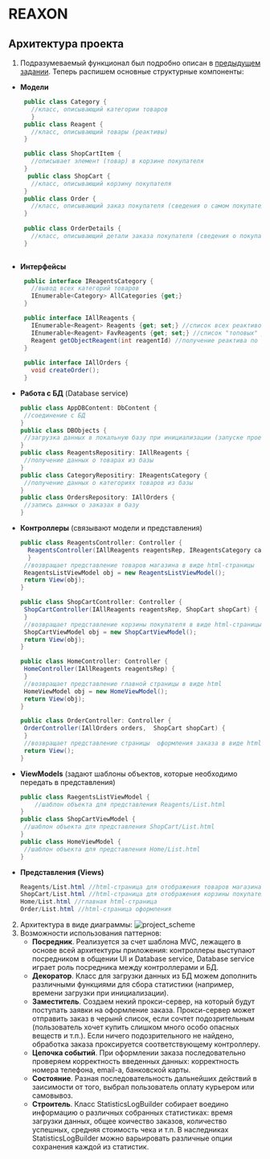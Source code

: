 # REAXON
## Архитектура проекта
1. Подразумеваемый функционал был подробно описан в [предыдущем задании](https://github.com/Anaiya798/CSharp-2/tree/main/hw01/task1). Теперь распишем основные структурные компоненты:
- **Модели**
   ```C#
    public class Category {
      //класс, описывающий категории товаров
      }
    public class Reagent {
      //класс, описывающий товары (реактивы)
    }
   
    public class ShopCartItem {
      //описывает элемент (товар) в корзине покупателя
    }
     public class ShopCart {
      //класс, описывающий корзину покупателя
    }
    public class Order {
      //класс, описывающий заказ покупателя (сведения о самом покупателе)
    }
    
    public class OrderDetails {
      //класс, описывающий детали заказа покупателя (сведения о покупаемых товарах)
    }
    
   ```
- **Интерфейсы**
   ```C#
    public interface IReagentsCategory {
      //вывод всех категорий товаров
      IEnumerable<Category> AllCategories {get;}
    }
   ```
   ```C#
    public interface IAllReagents {
      IEnumerable<Reagent> Reagents {get; set;} //список всех реактивов
      IEnumerable<Reagent> FavReagents {get; set;} //список "топовых" реактивов, которые будут отображаться
      Reagent getObjectReagent(int reagentId) //получение реактива по id
    }
    
    public interface IAllOrders {
      void createOrder();
    }
   ```
 - **Работа с БД** (Database service)
     ```C#
     public class AppDBContent: DbContent {
      //соединение с БД
     }
     public class DBObjects {
      //загрузка данных в локальную базу при инициализации (запуске проекта)
     }
     public class ReagentsRepositiry: IAllReagents {
      //получение данных о товарах из базы
     }
     public class CategoryRepositiry: IReagentsCategory {
      //получение данных о категориях товаров из базы
     }
     public class OrdersRepository: IAllOrders {
      //запись данных о заказах в базу
     }
     ```
  - **Контроллеры**  (связывают модели и представления)
     ```C#
     public class ReagentsController: Controller {
       ReagentsController(IAllReagents reagentsRep, IReagentsCategory categoryRep) {
       }
      //возвращает представление товаров магазина в виде html-страницы
      ReagentsListViewModel obj = new ReagentsListViewModel();
      return View(obj);
     }
     
     public class ShopCartController: Controller {
      ShopCartController(IAllReagents reagentsRep, ShopCart shopCart) {
      }
      //возвращает представление корзины покупателя в виде html-страницы
      ShopCartViewModel obj = new ShopCartViewModel();
      return View(obj);
     }
     
     public class HomeController: Controller {
      HomeController(IAllReagents reagentsRep) {
      }
      //возвращает представление главной страницы в виде html
      HomeViewModel obj = new HomeViewModel();
      return View(obj);
     }
     
     public class OrderController: Controller {
      OrderController(IAllOrders orders,  ShopCart shopCart) {
      }
      //возвращает представление страницы  оформления заказа в виде html
      return View();
     }
     ```
   - **ViewModels** (задают шаблоны объектов, которые необходимо передать в представления)
     ```C#
     public class RaegentsListViewModel {
         //шаблон объекта для представления Reagents/List.html
     }
     public class ShopCartViewModel {
      //шаблон объекта для представления ShopCart/List.html
     }
     public class HomeViewModel {
      //шаблон объекта для представления Home/List.html
     }
     ```
   - **Представления (Views)** 
     ```C#
     Reagents/List.html //html-страница для отображения товаров магазина 
     ShopCart/List.html //html-страница для отображения корзины покупателя 
     Home/List.html //главная html-страница 
     Order/List.html //html-страница оформления 
     ```
2. Архитектура в виде диаграммы:
![project_scheme](https://github.com/Anaiya798/CSharp-2/blob/main/hw02/task1/imgs/project_scheme.png)  
3. Возможности использования паттернов: 
   - **Посредник**. Реализуется за счет шаблона MVC, лежащего в основе всей архитектуры приложения: контроллеры выступают посредником в общении UI и Database service,
   Database service играет роль посредника между контроллерами и БД.
   - **Декоратор**. Класс для загрузки данных из БД можем дополнить различными функциями для сбора статистики (например, времени загрузки при инициализации).
   - **Заместитель**. Создаем некий прокси-сервер, на который будут поступать заявки на оформление заказа. Прокси-сервер может отправить заказ в черынй список, если сочтет подозрительным (пользователь хочет купить слишком много особо опасных веществ и т.п.). Если ничего подозрительного не найдено, обработка заказа проксируется соответствующему контроллеру.  
   - **Цепочка событий**. При оформлении заказа последовательно проверяем корректность введенных данных: корректность номера телефона, email-а, банковской карты.
   - **Состояние**. Разная последовательность дальнейших действий в заисимости от того, выбрал пользователь оплату курьером или самовывоз.   
   - **Строитель**. Класс StatisticsLogBuilder собирает воедино информацию о различных собранных статистиках: время загрузки данных, общее коичество заказов, количество успешных, средняя стоимость чека и т.п. В наследниках StatisticsLogBuilder можно варьировать различные опции сохранения каждой из статистик.
   
